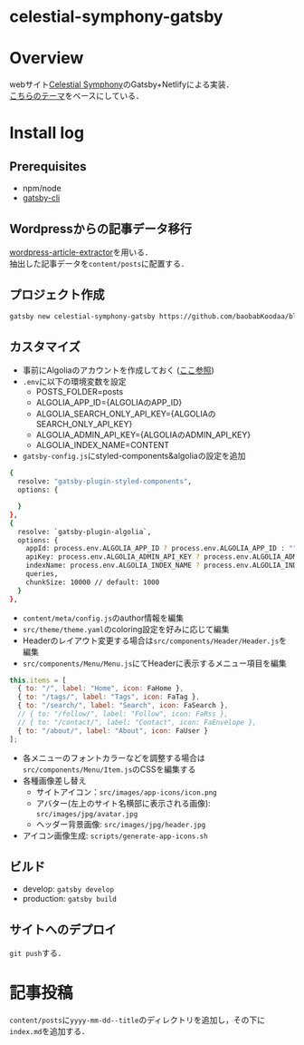celestial-symphony-gatsby
=========================


# Overview

webサイト[Celestial Symphony](https://stfate.net)のGatsby+Netlifyによる実装．  
[こちらのテーマ](https://github.com/baobabKoodaa/blog)をベースにしている．


# Install log

## Prerequisites

- npm/node
- [gatsby-cli](https://www.gatsbyjs.com/docs/gatsby-cli/)


## Wordpressからの記事データ移行

[wordpress-article-extractor](https://github.com/stfate/wordpress-article-extractor)を用いる．  
抽出した記事データを`content/posts`に配置する．


## プロジェクト作成

```bash
gatsby new celestial-symphony-gatsby https://github.com/baobabKoodaa/blog
```


## カスタマイズ

- 事前にAlgoliaのアカウントを作成しておく ([ここ参照](https://dev.greglobinski.com/setup-algolia-account/))
- `.env`に以下の環境変数を設定
    - POSTS_FOLDER=posts
    - ALGOLIA_APP_ID={ALGOLIAのAPP_ID}
    - ALGOLIA_SEARCH_ONLY_API_KEY={ALGOLIAのSEARCH_ONLY_API_KEY}
    - ALGOLIA_ADMIN_API_KEY={ALGOLIAのADMIN_API_KEY}
    - ALGOLIA_INDEX_NAME=CONTENT
- `gatsby-config.js`にstyled-components&algoliaの設定を追加

```bash
{
  resolve: "gatsby-plugin-styled-components",
  options: {

  }
},
{
  resolve: `gatsby-plugin-algolia`,
  options: {
    appId: process.env.ALGOLIA_APP_ID ? process.env.ALGOLIA_APP_ID : "",
    apiKey: process.env.ALGOLIA_ADMIN_API_KEY ? process.env.ALGOLIA_ADMIN_API_KEY : "",
    indexName: process.env.ALGOLIA_INDEX_NAME ? process.env.ALGOLIA_INDEX_NAME : "",
    queries,
    chunkSize: 10000 // default: 1000
  }
},
```

- `content/meta/config.js`のauthor情報を編集
- `src/theme/theme.yaml`のcoloring設定を好みに応じて編集
- Headerのレイアウト変更する場合は`src/components/Header/Header.js`を編集
- `src/components/Menu/Menu.js`にてHeaderに表示するメニュー項目を編集

```javascript
this.items = [
  { to: "/", label: "Home", icon: FaHome },
  { to: "/tags/", label: "Tags", icon: FaTag },
  { to: "/search/", label: "Search", icon: FaSearch },
  // { to: "/follow/", label: "Follow", icon: FaRss },
  // { to: "/contact/", label: "Contact", icon: FaEnvelope },
  { to: "/about/", label: "About", icon: FaUser }
];
```

- 各メニューのフォントカラーなどを調整する場合は`src/components/Menu/Item.js`のCSSを編集する
- 各種画像差し替え
    - サイトアイコン：`src/images/app-icons/icon.png`
    - アバター(左上のサイト名横部に表示される画像): `src/images/jpg/avatar.jpg`
    - ヘッダー背景画像: `src/images/jpg/header.jpg`
- アイコン画像生成: `scripts/generate-app-icons.sh`


## ビルド

- develop: `gatsby develop`
- production: `gatsby build`


## サイトへのデプロイ

`git push`する．


# 記事投稿

`content/posts`に`yyyy-mm-dd--title`のディレクトリを追加し，その下に`index.md`を追加する．
